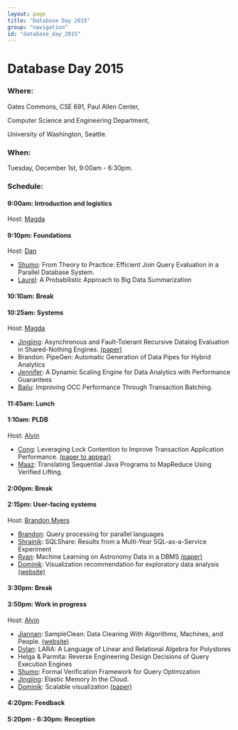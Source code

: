 ```yaml
---
layout: page
title: "Database Day 2015"
group: "navigation"
id: "database_day_2015"
---
```


# Database Day 2015

### **Where**: 

Gates Commons, CSE 691, Paul Allen Center,

Computer Science and Engineering Department,

University of Washington, Seattle.

### **When**: 

Tuesday, December 1st, 9:00am - 6:30pm.

### **Schedule**:

#### 9:00am: Introduction and logistics
Host: [Magda](http://www.cs.washington.edu/people/faculty/magda)

#### 9:10pm: Foundations
Host: [Dan](https://homes.cs.washington.edu/~suciu/)

- [Shumo](http://shumochu.com/): From Theory to Practice: Efficient Join Query Evaluation in a Parallel Database System.
- [Laurel](http://homes.cs.washington.edu/~ljorr1/): A Probabilistic Approach to Big Data Summarization

#### 10:10am: Break

#### 10:25am: Systems
Host: [Magda](http://www.cs.washington.edu/people/faculty/magda)

- [Jingjing](https://homes.cs.washington.edu/~jwang/): Asynchronous and Fault-Tolerant Recursive Datalog Evaluation in Shared-Nothing Engines. [(paper)](https://homes.cs.washington.edu/~jwang/publications/p2317-wang.pdf)
- Brandon: PipeGen: Automatic Generation of Data Pipes for Hybrid Analytics
- [Jennifer](http://homes.cs.washington.edu/~jortiz16/): A Dynamic Scaling Engine for Data Analytics with Performance Guarantees
- [Bailu](http://www.cs.cornell.edu/~blding/): Improving OCC Performance Through Transaction Batching.

#### 11:45am: Lunch
 
#### 1:10am: PLDB
Host: [Alvin](http://homes.cs.washington.edu/~akcheung/)

- [Cong](http://homes.cs.washington.edu/~congy/): Leveraging Lock Contention to Improve Transaction Application Performance. [(paper to appear)](http://people.csail.mit.edu/congy/papers/vldb16_reorder.pdf)
- [Maaz](http://homes.cs.washington.edu/~maazsaf/): Translating Sequential Java Programs to MapReduce Using Verified Lifting.

#### 2:00pm: Break

#### 2:15pm: User-facing systems
Host: [Brandon Myers](https://homes.cs.washington.edu/~bdmyers/)

- [Brandon](https://homes.cs.washington.edu/~bdmyers/): Query processing for parallel languages 
- [Shrainik](https://homes.cs.washington.edu/~shrainik): SQLShare: Results from a Multi-Year SQL-as-a-Service Experiment
- [Ryan](https://homes.cs.washington.edu/~maas/):  Machine Learning on Astronomy Data in a DBMS [(paper)](http://dl.acm.org/citation.cfm?id=2803143)
- [Dominik](https://homes.cs.washington.edu/~domoritz): Visualization recommendation for exploratory data analysis [(website)](https://idl.cs.washington.edu/papers/voyager)

#### 3:30pm: Break

#### 3:50pm: Work in progress
Host: [Alvin](http://homes.cs.washington.edu/~akcheung/)

- [Jiannan](http://www.cs.berkeley.edu/~jnwang/): SampleClean: Data Cleaning With Algorithms, Machines, and People. [(website)](http://sampleclean.org/)
- [Dylan](https://www.linkedin.com/in/dylanhutchison): LARA: A Language of Linear and Relational Algebra for Polystores
- Helga & Parmita: Reverse Engineering Design Decisions of Query Execution Engines
- [Shumo](http://shumochu.com/): Formal Verification Framework for Query Optimization
- [Jingjing](https://homes.cs.washington.edu/~jwang/): Elastic Memory In the Cloud.
- [Dominik](https://homes.cs.washington.edu/~domoritz): Scalable visualization [(paper)](http://www.interactive-analysis.org/papers/2015/moritz.pdf)

#### 4:20pm: Feedback

#### 5:20pm - 6:30pm: Reception

